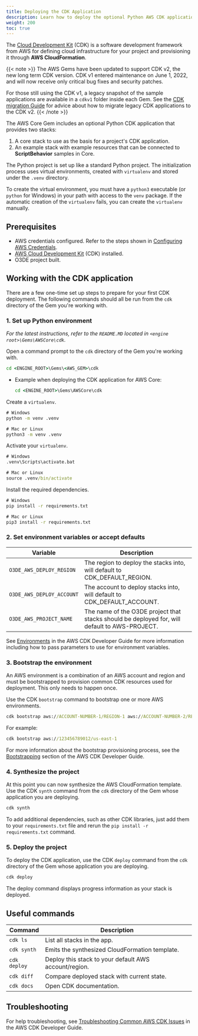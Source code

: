 ```yaml
---
title: Deploying the CDK Application
description: Learn how to deploy the optional Python AWS CDK application in Open 3D Engine.
weight: 200
toc: true
---
```


The [Cloud Development Kit](https://docs.aws.amazon.com/cdk/v2/guide/home.html) (CDK) is a software development framework from AWS for defining cloud infrastructure for your project and provisioning it through **AWS CloudFormation**.

{{< note >}}
The AWS Gems have been updated to support CDK v2, the new long term CDK version. CDK v1 entered maintenance on June 1, 2022, and will now receive only critical bug fixes and security patches. 

For those still using the CDK v1, a legacy snapshot of the sample applications are available in a `cdkv1` folder inside each Gem. See the [CDK migration Guide](https://docs.aws.amazon.com/cdk/v2/guide/migrating-v2.html) for advice about how to migrate legacy CDK applications to the CDK v2. 
{{< /note >}}

The AWS Core Gem includes an optional Python CDK application that provides two stacks:

1. A core stack to use as the basis for a project's CDK application.
2. An example stack with example resources that can be connected to **ScriptBehavior** samples in Core.

The Python project is set up like a standard Python project. The initialization process uses virtual environments, created with `virtualenv` and stored under the `.venv` directory.

To create the virtual environment, you must have a `python3` executable (or `python` for Windows) in your path with access to the `venv` package. If the automatic creation of the `virtualenv` fails, you can create the `virtualenv` manually.


## Prerequisites

* AWS credentials configured. Refer to the steps shown in [Configuring AWS Credentials](./configuring-credentials/).
* [AWS Cloud Development Kit](https://docs.aws.amazon.com/cdk/v2/guide/getting_started.html#getting_started_install) (CDK) installed.
* O3DE project built.

## Working with the CDK application

There are a few one-time set up steps to prepare for your first CDK deployment. The following commands should all be run from the `cdk` directory of the Gem you're working with.

### 1. Set up Python environment

_For the latest instructions, refer to the `README.MD` located in `<engine root>\Gems\AWSCore\cdk`._

Open a command prompt to the `cdk` directory of the Gem you're working with.

```cmd
cd <ENGINE_ROOT>\Gems\<AWS_GEM>\cdk
```

* Example when deploying the CDK application for AWS Core:

    ```cmd
    cd <ENGINE_ROOT>\Gems\AWSCore\cdk
    ```

Create a `virtualenv`.

```cmd
# Windows
python -m venv .venv

# Mac or Linux
python3 -m venv .venv
```

Activate your `virtualenv`.

```cmd
# Windows
.venv\Scripts\activate.bat

# Mac or Linux
source .venv/bin/activate
```

Install the required dependencies.

```cmd
# Windows
pip install -r requirements.txt

# Mac or Linux
pip3 install -r requirements.txt
```

### 2. Set environment variables or accept defaults

| Variable | Description |
| --- | --- |
| `O3DE_AWS_DEPLOY_REGION` | The region to deploy the stacks into, will default to CDK_DEFAULT_REGION. |
| `O3DE_AWS_DEPLOY_ACCOUNT` | The account to deploy stacks into, will default to CDK_DEFAULT_ACCOUNT. |
| `O3DE_AWS_PROJECT_NAME` | The name of the O3DE project that stacks should be deployed for, will default to AWS-PROJECT. |

See [Environments](https://docs.aws.amazon.com/cdk/v2/guide/environments.html) in the AWS CDK Developer Guide for more information including how to pass parameters to use for environment variables.

### 3. Bootstrap the environment

An AWS environment is a combination of an AWS account and region and must be bootstrapped to provision common CDK resources used for deployment. This only needs to happen once.

Use the CDK `bootstrap` command to bootstrap one or more AWS environments. 

```cmd
cdk bootstrap aws://ACCOUNT-NUMBER-1/REGION-1 aws://ACCOUNT-NUMBER-2/REGION-2 ...
```

For example:

```cmd
cdk bootstrap aws://123456789012/us-east-1
```

For more information about the bootstrap provisioning process, see the [Bootstrapping](https://docs.aws.amazon.com/cdk/v2/guide/bootstrapping.html) section of the AWS CDK Developer Guide.

### 4. Synthesize the project

At this point you can now synthesize the AWS CloudFormation template. Use the CDK `synth` command from the `cdk` directory of the Gem whose application you are deploying.

```cmd
cdk synth
```

To add additional dependencies, such as other CDK libraries, just add them to your `requirements.txt` file and rerun the `pip install -r requirements.txt` command.

### 5. Deploy the project

To deploy the CDK application, use the CDK `deploy` command from the `cdk` directory of the Gem whose application you are deploying.

```cmd
cdk deploy
```

The deploy command displays progress information as your stack is deployed.

## Useful commands

| Command | Description |
| --- | --- |
| `cdk ls` | List all stacks in the app. |
| `cdk synth` | Emits the synthesized CloudFormation template. |
| `cdk deploy` | Deploy this stack to your default AWS account/region. |
| `cdk diff` | Compare deployed stack with current state. |
| `cdk docs` | Open CDK documentation. |

## Troubleshooting

For help troubleshooting, see [Troubleshooting Common AWS CDK Issues](https://docs.aws.amazon.com/cdk/v2/guide/troubleshooting.html) in the AWS CDK Developer Guide.
